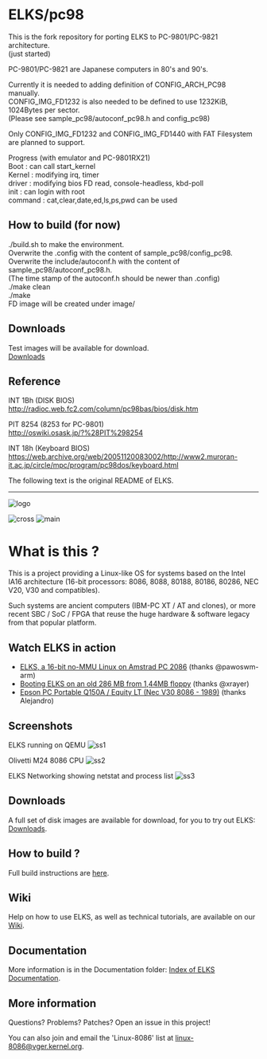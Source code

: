 # ELKS/pc98  
  
This is the fork repository for porting ELKS to PC-9801/PC-9821 architecture.  
(just started)  
  
PC-9801/PC-9821 are Japanese computers in 80's and 90's.  

Currently it is needed to adding definition of CONFIG_ARCH_PC98 manually.  
CONFIG_IMG_FD1232 is also needed to be defined to use 1232KiB, 1024Bytes per sector.   
(Please see sample_pc98/autoconf_pc98.h and config_pc98)  
  
Only CONFIG_IMG_FD1232 and CONFIG_IMG_FD1440 with FAT Filesystem are planned to support.  
  
Progress (with emulator and PC-9801RX21)  
Boot : can call start_kernel  
Kernel : modifying irq, timer  
driver : modifying bios FD read, console-headless, kbd-poll  
init : can login with root  
command : cat,clear,date,ed,ls,ps,pwd can be used  

## How to build (for now)  
./build.sh to make the environment.  
Overwrite the .config with the content of sample_pc98/config_pc98.  
Overwrite the include/autoconf.h with the content of sample_pc98/autoconf_pc98.h.  
(The time stamp of the autoconf.h should be newer than .config)  
./make clean  
./make  
FD image will be created under image/ 
  
## Downloads  
Test images will be available for download.  
[Downloads](https://github.com/tyama501/elks/releases)  
  
## Reference  
INT 1Bh (DISK BIOS)  
http://radioc.web.fc2.com/column/pc98bas/bios/disk.htm  
 
PIT 8254 (8253 for PC-9801)  
http://oswiki.osask.jp/?%28PIT%298254  

INT 18h (Keyboard BIOS)  
https://web.archive.org/web/20051120083002/http://www2.muroran-it.ac.jp/circle/mpc/program/pc98dos/keyboard.html  

The following text is the original README of ELKS.  

--------------------------------------------------

![logo](https://github.com/jbruchon/elks/blob/master/Documentation/img/ELKS-Logo.png)


![cross](https://github.com/jbruchon/elks/workflows/cross/badge.svg)
![main](https://github.com/jbruchon/elks/workflows/main/badge.svg)


# What is this ?

This is a project providing a Linux-like OS for systems based on the Intel
IA16 architecture (16-bit processors: 8086, 8088, 80188, 80186, 80286,
NEC V20, V30 and compatibles).

Such systems are ancient computers (IBM-PC XT / AT and clones), or more
recent SBC / SoC / FPGA that reuse the huge hardware & software legacy
from that popular platform.

## Watch ELKS in action

- [ELKS, a 16-bit no-MMU Linux on Amstrad PC 2086](https://www.youtube.com/watch?v=eooviN1SdQ8) (thanks @pawoswm-arm)
- [Booting ELKS on an old 286 MB from 1,44MB floppy](https://www.youtube.com/watch?v=6rwlqmdebxk) (thanks @xrayer)
- [Epson PC Portable Q150A / Equity LT (Nec V30 8086 - 1989)](https://youtu.be/ZDffBj6zY-w?t=687) (thanks Alejandro)

## Screenshots

ELKS running on QEMU
![ss1](https://github.com/jbruchon/elks/blob/master/Screenshots/ELKS_0.4.0.png)

Olivetti M24 8086 CPU
![ss2](https://github.com/jbruchon/elks/blob/master/Screenshots/Olivetti_M24_8086_CPU.png)

ELKS Networking showing netstat and process list
![ss3](https://github.com/jbruchon/elks/blob/master/Screenshots/ELKS_Networking.png)

## Downloads

A full set of disk images are available for download, for you to try out ELKS: [Downloads](https://github.com/jbruchon/elks/releases).

## How to build ?

Full build instructions are [here](https://github.com/jbruchon/elks/blob/master/BUILD.md).

## Wiki

Help on how to use ELKS, as well as technical tutorials, are available on our [Wiki](https://github.com/jbruchon/elks/wiki).

## Documentation

More information is in the Documentation folder: [Index of ELKS Documentation](https://htmlpreview.github.io/?https://github.com/jbruchon/elks/blob/master/Documentation/index.html).

## More information

Questions? Problems? Patches? Open an issue in this project!

You can also join and email the 'Linux-8086' list at linux-8086@vger.kernel.org.
